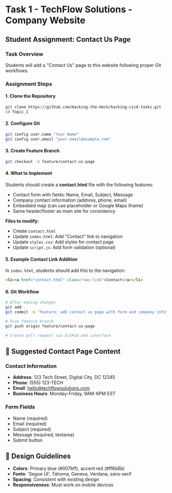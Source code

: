 # Task 1 - TechFlow Solutions - Company Website

## Student Assignment: Contact Us Page

### Task Overview
Students will add a "Contact Us" page to this website following proper Git workflows.

### Assignment Steps

#### 1. Clone the Repository
```bash
git clone https://github.com/Hacking-the-Heck/hacking-cicd-tasks.git
cd Topic_1
```

#### 2. Configure Git
```bash
git config user.name "Your Name"
git config user.email "your.email@example.com"
```

#### 3. Create Feature Branch
```bash
git checkout -b feature/contact-us-page
```

#### 4. What to Implement

Students should create a **contact.html** file with the following features:
- Contact form with fields: Name, Email, Subject, Message
- Company contact information (address, phone, email)
- Embedded map (can use placeholder or Google Maps iframe)
- Same header/footer as main site for consistency

**Files to modify:**
- Create `contact.html`
- Update `index.html`: Add "Contact" link to navigation
- Update `styles.css`: Add styles for contact page
- Update `script.js`: Add form validation (optional)

#### 5. Example Contact Link Addition
In `index.html`, students should add this to the navigation:
```html
<li><a href="contact.html" class="nav-link">Contact</a></li>
```

#### 6. Git Workflow
```bash
# After making changes
git add .
git commit -m "feature: add contact us page with form and company info"

# Push feature branch
git push origin feature/contact-us-page

# Create pull request via GitHub web interface
```

## 📝 Suggested Contact Page Content

### Contact Information
- **Address**: 123 Tech Street, Digital City, DC 12345
- **Phone**: (555) 123-TECH
- **Email**: hello@techflowsolutions.com
- **Business Hours**: Monday-Friday, 9AM-6PM EST

### Form Fields
- Name (required)
- Email (required)
- Subject (required)
- Message (required, textarea)
- Submit button

## 🎨 Design Guidelines

- **Colors**: Primary blue (#007bff), accent red (#ff6b6b)
- **Fonts**: 'Segoe UI', Tahoma, Geneva, Verdana, sans-serif
- **Spacing**: Consistent with existing design
- **Responsiveness**: Must work on mobile devices
